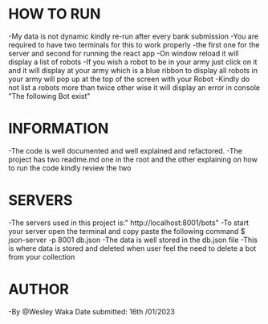 # HOW TO RUN

-My data is not dynamic kindly re-run after every bank submission
-You are required to have two terminals for this to work properly
-the first one for the server and second for running the react app
-On window reload it will display a list of robots
-If you wish a robot to be in your army
just click on it and it will display at your army which is a
blue ribbon to display all robots in your army will pop up at the top of the screen with your Robot
-Kindly do not list a robots more than twice other wise it will display an error in console "The following Bot exist"

# INFORMATION

-The code is well documented and well explained and refactored.
-The project has two readme.md one in the root and the other explaining on how to run the code kindly review the two

# SERVERS

-The servers used in this project is:" http://localhost:8001/bots"
-To start your server open the terminal and copy paste the following command $ json-server -p 8001 db.json
-The data is well stored in the db.json file
-This is where data is stored and deleted when user feel the need to delete a bot from your collection

# AUTHOR

-By @Wesley Waka
Date submitted: 16th /01/2023
